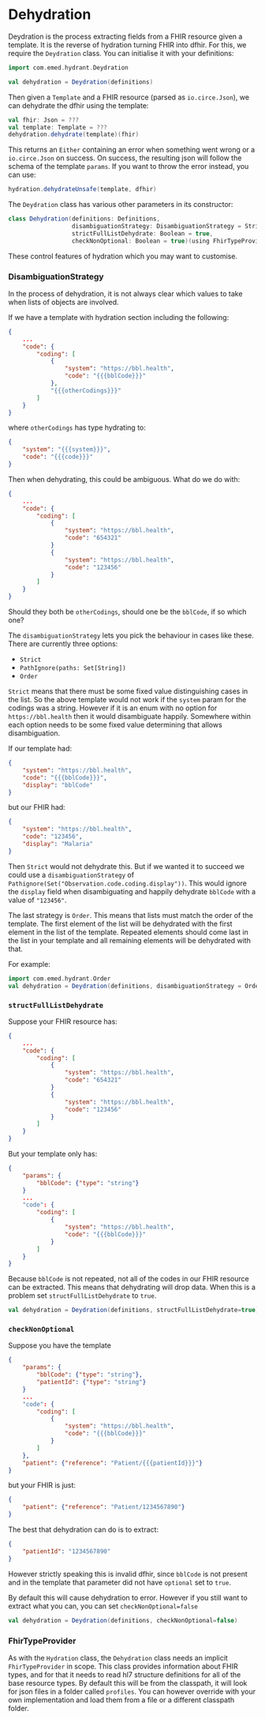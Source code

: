# Dehydration

Deydration is the process extracting fields from a FHIR resource given a template. It is the reverse of hydration turning FHIR into dfhir.
For this, we require the `Deydration` class. You can initialise it with your definitions:
```scala
import com.emed.hydrant.Deydration

val dehydration = Deydration(definitions)
```

Then given a `Template` and a FHIR resource (parsed as `io.circe.Json`), we can dehydrate the dfhir using the template:
```scala
val fhir: Json = ???
val template: Template = ???
dehydration.dehydrate(template)(fhir)
```
This returns an `Either` containing an error when something went wrong or a `io.circe.Json` on success.
On success, the resulting json will follow the schema of the template `params`.
If you want to throw the error instead, you can use:
```scala
hydration.dehydrateUnsafe(template, dfhir)
```

The `Deydration` class has various other parameters in its constructor:
```scala
class Dehydration(definitions: Definitions,
                  disambiguationStrategy: DisambiguationStrategy = Strict,
                  strictFullListDehydrate: Boolean = true,
                  checkNonOptional: Boolean = true)(using FhirTypeProvider)
```
These control features of hydration which you may want to customise.

### DisambiguationStrategy
In the process of dehydration, it is not always clear which values to take when lists of objects are involved.

If we have a template with hydration section including the following:
```json
{
    ...
    "code": {
        "coding": [
            {
                "system": "https://bbl.health",
                "code": "{{{bblCode}}}"
            },
            "{{{otherCodings}}}"
        ]
    }
}
```
where `otherCodings` has type hydrating to:
```json
{
    "system": "{{{system}}}",
    "code": "{{{code}}}"
}
```

Then when dehydrating, this could be ambiguous. What do we do with:
```json
{
    ...
    "code": {
        "coding": [
            {
                "system": "https://bbl.health",
                "code": "654321"
            }
            {
                "system": "https://bbl.health",
                "code": "123456"
            }
        ]
    }
}
```
Should they both be `otherCodings`, should one be the `bblCode`, if so which one?

The `disambiguationStrategy` lets you pick the behaviour in cases like these. There are currently three options:

- `Strict`
- `PathIgnore(paths: Set[String])`
- `Order`

`Strict` means that there must be some fixed value distinguishing cases in the list.
So the above template would not work if the `system` param for the codings was a string.
However if it is an enum with no option for `https://bbl.health` then it would disambiguate happily.
Somewhere within each option needs to be some fixed value determining that allows disambiguation.

If our template had: 

```json
{
    "system": "https://bbl.health",
    "code": "{{{bblCode}}}",
    "display": "bblCode"
}

```
but our FHIR had:
```json
{
    "system": "https://bbl.health",
    "code": "123456",
    "display": "Malaria"
}
```
Then `Strict` would not dehydrate this.
But if we wanted it to succeed we could use a `disambiguationStrategy` of `Pathignore(Set("Observation.code.coding.display"))`.
This would ignore the `display` field when disambiguating and happily dehydrate `bblCode` with a value of `"123456"`.

The last strategy is `Order`. This means that lists must match the order of the template.
The first element of the list will be dehydrated with the first element in the list of the template.
Repeated elements should come last in the list in your template and all remaining elements will be dehydrated with that.

For example:
```scala
import com.emed.hydrant.Order
val dehydration = Deydration(definitions, disambiguationStrategy = Order)
```

### `structFullListDehydrate`

Suppose your FHIR resource has:
```json
{
    ...
    "code": {
        "coding": [
            {
                "system": "https://bbl.health",
                "code": "654321"
            }
            {
                "system": "https://bbl.health",
                "code": "123456"
            }
        ]
    }
}
```
But your template only has:
```json
{   
    "params": {
        "bblCode": {"type": "string"}
    }
    ...
    "code": {
        "coding": [
            {
                "system": "https://bbl.health",
                "code": "{{{bblCode}}}"
            }
        ]
    }
}
```
Because `bblCode` is not repeated, not all of the codes in our FHIR resource can be extracted.
This means that dehydrating will drop data. When this is a problem set `structFullListDehydrate` to `true`.
```scala
val dehydration = Deydration(definitions, structFullListDehydrate=true)
```

### `checkNonOptional`
Suppose you have the template
```json
{   
    "params": {
        "bblCode": {"type": "string"},
        "patientId": {"type": "string"}
    }
    ...
    "code": {
        "coding": [
            {
                "system": "https://bbl.health",
                "code": "{{{bblCode}}}"
            }
        ]
    },
    "patient": {"reference": "Patient/{{{patientId}}}"}
}
```
but your FHIR is just:
```json
{
    "patient": {"reference": "Patient/1234567890"}
}
```
The best that dehydration can do is to extract:
```json
{
    "patientId": "1234567890"
}
```
However strictly speaking this is invalid dfhir, since `bblCode` is not present and in the template that parameter did not have `optional` set to `true`.

By default this will cause dehydration to error.
However if you still want to extract what you can, you can set `checkNonOptional=false`
```scala
val dehydration = Deydration(definitions, checkNonOptional=false)
```

### FhirTypeProvider

As with the `Hydration` class, the `Dehydration` class needs an implicit `FhirTypeProvider` in scope.
This class provides information about FHIR types, and for that it needs to read hl7 structure definitions for all of the base resource types.
By default this will be from the classpath, it will look for json files in a folder called `profiles`.
You can however override with your own implementation and load them from a file or a different classpath folder.